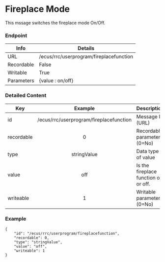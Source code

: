 # Fireplace Mode

This mssage switches the fireplace mode On/Off.

### Endpoint

| Info  | Details |
| ------------- | ------------- |
| URL   | /ecus/rrc/userprogram/fireplacefunction   |
| Recordable   | False   |
| Writable   | True   |
| Parameters  | {value : on/off} |

### Detailed Content

|  Key  | Example | Description |
| ------------- | :------: | ------------------------------ |
|  id | /ecus/rrc/userprogram/fireplacefunction | Message ID (URL) |
|  recordable | 0 | Recordable parameter (0=No) |
|  type | stringValue | Data type of value |
|  value | off | Is the fireplace function on or off. |
|  writeable | 1 | Writable parameter (0=No) |



### Example
```
{
    "id": "/ecus/rrc/userprogram/fireplacefunction",
    "recordable": 0,
    "type": "stringValue",
    "value": "off",
    "writeable": 1
}
```
